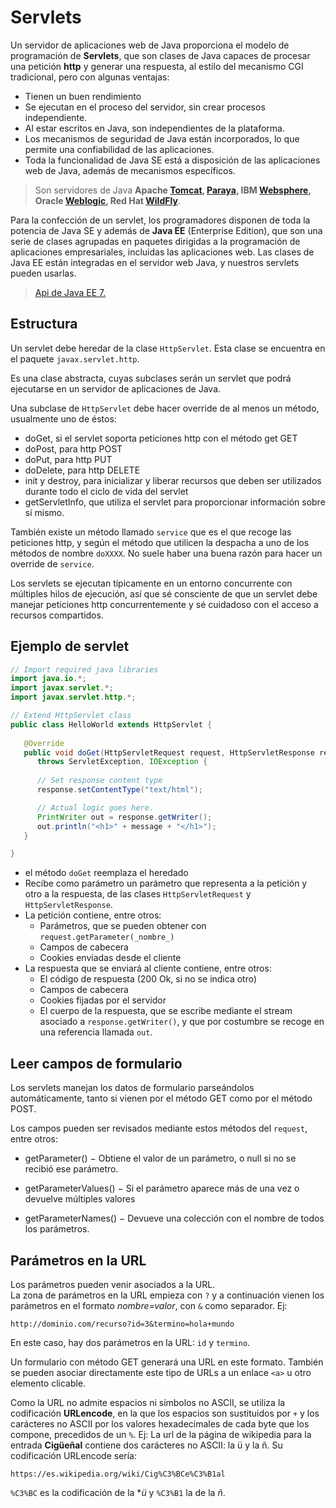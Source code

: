 # Servlets

Un servidor de aplicaciones web de Java proporciona el modelo de programación de **Servlets**,
que son clases de Java capaces de procesar una petición **http** y generar una respuesta, al estilo del mecanismo CGI tradicional, pero con algunas ventajas:
* Tienen un buen rendimiento
* Se ejecutan en el proceso del servidor, sin crear procesos independiente.
* Al estar escritos en Java, son independientes de la plataforma.
* Los mecanismos de seguridad de Java están incorporados, lo que permite una confiabilidad de las aplicaciones.
* Toda la funcionalidad de Java SE está a disposición de las aplicaciones web de Java, además de mecanismos específicos.

> Son servidores de Java **Apache [Tomcat](https://tomcat.apache.org/), [Paraya](https://www.payara.fish/), IBM [Websphere](https://www.ibm.com/es-es/marketplace/java-ee-runtime), Oracle [Weblogic](https://www.oracle.com/es/middleware/weblogic/), Red Hat [WildFly](https://wildfly.org/)**.

Para la confección de un servlet, los programadores disponen de toda la potencia de Java SE y además de **Java EE** (Enterprise Edition), que son una serie de clases agrupadas
en paquetes dirigidas a la programación de aplicaciones empresariales, incluidas las aplicaciones web. Las clases de Java EE
están integradas en el servidor web Java, y nuestros servlets pueden usarlas.

> [Api de Java EE 7.](https://docs.oracle.com/javaee/7/api/toc.htm)

## Estructura

Un servlet debe heredar de la clase `HttpServlet`. Esta clase se encuentra en el paquete `javax.servlet.http`.

Es una clase abstracta, cuyas subclases serán un servlet que podrá ejecutarse en un servidor de aplicaciones de Java.

Una subclase de `HttpServlet` debe hacer override de al menos un método, usualmente uno de éstos:
    
   * doGet, si el servlet soporta peticiones http con el método get GET
   * doPost, para http POST
   * doPut, para http PUT
   * doDelete, para http DELETE
   * init y destroy, para inicializar y liberar recursos que deben ser utilizados durante todo el ciclo de vida del servlet
   * getServletInfo, que utiliza el servlet para proporcionar información sobre sí mismo.

También existe un método llamado `service` que es el que recoge las peticiones http, y según el método que utilicen la despacha a uno de los métodos de nombre `doXXXX`. No suele haber una buena razón para hacer un override de `service`.

Los servlets se ejecutan típicamente en un entorno concurrente con múltiples hilos de ejecución, así que sé consciente de que un servlet debe manejar peticiones http concurrentemente y sé cuidadoso con el acceso a recursos compartidos.

## Ejemplo de servlet

```java
// Import required java libraries
import java.io.*;
import javax.servlet.*;
import javax.servlet.http.*;

// Extend HttpServlet class
public class HelloWorld extends HttpServlet {
 
   @Override
   public void doGet(HttpServletRequest request, HttpServletResponse response)
      throws ServletException, IOException {
      
      // Set response content type
      response.setContentType("text/html");

      // Actual logic goes here.
      PrintWriter out = response.getWriter();
      out.println("<h1>" + message + "</h1>");
   }

}
```

* el método `doGet` reemplaza el heredado
* Recibe como parámetro un parámetro que representa a la petición y otro a la respuesta, de las clases `HttpServletRequest` y `HttpServletResponse`.
* La petición contiene, entre otros:
  * Parámetros, que se pueden obtener con `request.getParameter(_nombre_)`
  * Campos de cabecera
  * Cookies enviadas desde el cliente
* La respuesta que se enviará al cliente contiene, entre otros:
  * El código de respuesta (200 Ok, si no se indica otro)
  * Campos de cabecera
  * Cookies fijadas por el servidor
  * El cuerpo de la respuesta, que se escribe mediante el stream
    asociado a `response.getWriter()`, y que por costumbre se recoge en una referencia llamada `out`.

## Leer campos de formulario

Los servlets manejan los datos de formulario parseándolos automáticamente, tanto si vienen por el método GET como por el método POST.

Los campos pueden ser revisados mediante estos métodos del `request`, entre otros:

* getParameter() − Obtiene el valor de un parámetro, o null si no se recibió ese parámetro.

* getParameterValues() − Si el parámetro aparece más de una vez o devuelve múltiples valores

* getParameterNames() − Devueve una colección con el nombre de todos los parámetros.

## Parámetros en la URL

Los parámetros pueden venir asociados a la URL.  
La zona de parámetros en la URL empieza con `?` y a continuación vienen los parámetros en el formato _nombre=valor_, con `&` como separador. Ej:

```
http://dominio.com/recurso?id=3&termino=hola+mundo
```

En este caso, hay dos parámetros en la URL: `id` y `termino`.

Un formulario con método GET generará una URL en este formato. También se pueden asociar directamente este tipo de URLs a un enlace `<a>` u otro elemento clicable.

Como la URL no admite espacios ni símbolos no ASCII, se utiliza la codificación **URLencode**, en la que los espacios son sustituidos por `+` y los carácteres no ASCII por los valores hexadecimales de cada byte que los compone, precedidos de un `%`. Ej: La url de la página de wikipedia para la entrada **Cigüeñal** contiene dos carácteres no ASCII: la ü y la ñ. Su codificación URLencode sería:
```
https://es.wikipedia.org/wiki/Cig%C3%BCe%C3%B1al
```
`%C3%BC` es la codificación de la **ü* y `%C3%B1` la de la *ñ*.

